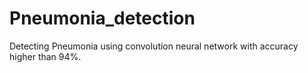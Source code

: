 # Pneumonia_detection
Detecting Pneumonia using convolution neural network with accuracy higher than 94%.
